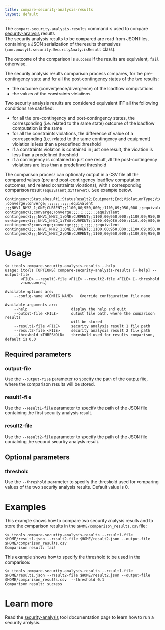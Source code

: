 ```yaml
---
title: compare-security-analysis-results
layout: default
---
```


The `compare-security-analysis-results` command is used to compare [security-analysis](security-analysis.md) results.  
The security analysis results to be compared are read from JSON files, containing a JSON serialization of the results
themselves (`com.powsybl.security.SecurityAnalysisResult` class).

The outcome of the comparison is `success` if the results are equivalent, `fail` otherwise.  
  
The security analysis results comparison process compares, for the pre-contingency state and for all the post-contingency
states of the two results:
- the outcome (convergence/divergence) of the loadflow computations
- the values of the constraints violations
  
Two security analysis results are considered equivalent IFF all the following conditions are satisfied:
- for all the pre-contingency and post-contingency states, the corresponding (i.e. related to the same state) outcome of
the loadflow computation is the same
- for all the constraints violations, the difference of value of a corresponding (i.e. related to the same contingency
and equipment) violation is less than a predefined threshold
- if a constraints violation is contained in just one result, the violation is less than a predefined threshold
- if a contingency is contained in just one result, all the post-contingency violations are less than a predefined threshold
  
The comparison process can optionally output in a CSV file all the compared values (pre and post-contingency loadflow
computation outcomes, and related constraints violations), with a corresponding comparison result (`equivalent`,`different`).
See example below.

```csv
Contingency;StatusResult1;StatusResult2;Equipment;End;ViolationType;ViolationNameResult1;ValueResult1;LimitResult1;ViolationNameResult2;ValueResult2;LimitResult2;ActionsResult1;ActionsResult2;Comparison
;converge;converge;;;;;;;;;;;;equivalent
;;;NHV1_NHV2_1;ONE;CURRENT;;1100,00;950,000;;1100,09;950,000;;;equivalent
contingency1;converge;converge;;;;;;;;;;;;equivalent
contingency1;;;NHV1_NHV2_1;ONE;CURRENT;;1100,00;950,000;;1100,09;950,000;;;equivalent
contingency1;;;NHV1_NHV2_1;TWO;CURRENT;;1100,00;950,000;;1101,00;950,000;;;different
contingency2;converge;converge;;;;;;;;;;;;equivalent
contingency2;;;NHV1_NHV2_1;ONE;CURRENT;;1100,00;950,000;;1100,09;950,000;;;equivalent
contingency2;;;NHV1_NHV2_2;ONE;CURRENT;;1100,00;950,000;;1100,09;950,000;;;equivalent
```

# Usage
```shell
$> itools compare-security-analysis-results --help
usage: itools [OPTIONS] compare-security-analysis-results [--help] --output-file
       <FILE> --result1-file <FILE> --result2-file <FILE> [--threshold
       <THRESHOLD>]

Available options are:
    --config-name <CONFIG_NAME>   Override configuration file name

Available arguments are:
    --help                    display the help and quit
    --output-file <FILE>      output file path, where the comparison results
                              will be stored
    --result1-file <FILE>     security analysis result 1 file path
    --result2-file <FILE>     security analysis result 2 file path
    --threshold <THRESHOLD>   threshold used for results comparison, default is 0.0
```

## Required parameters

### output-file
Use the `--output-file` parameter to specify the path of the output file, where the comparison results will be stored.

### result1-file
Use the `--result1-file` parameter to specify the path of the JSON file containing the first security analysis result. 

### result2-file
Use the `--result2-file` parameter to specify the path of the JSON file containing the second security analysis result.

## Optional parameters

### threshold
Use the `--threshold` parameter to specify the threshold used for comparing values of the two security analysis results. Default value is 0.

# Examples

This example shows how to compare two security analysis results and to store the comparison results in the
`$HOME/comparison_results.csv` file:

```shell
$> itools compare-security-analysis-results --result1-file $HOME/result1.json --result2-file $HOME/result2.json --output-file $HOME/comparison_results.csv
Comparison result: fail
```

This example shows how to specify the threshold to be used in the comparison:

```shell
$> itools compare-security-analysis-results --result1-file $HOME/result1.json --result2-file $HOME/result2.json --output-file $HOME/comparison_results.csv  --threshold 0.1
Comparison result: success
```

# Learn more
Read the [security-analysis](security-analysis.md) tool documentation page to learn how to run a security analysis.
